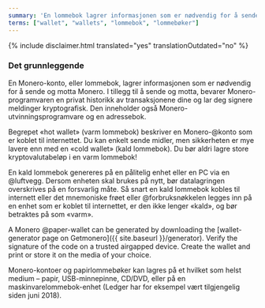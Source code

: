 ```yaml
---
summary: 'En lommebok lagrer informasjonen som er nødvendig for å sende og motta Monero'
terms: ["wallet", "wallets", "lommebok", "lommebøker"]
---
```


{% include disclaimer.html translated="yes" translationOutdated="no" %}

### Det grunnleggende

En Monero-konto, eller lommebok, lagrer informasjonen som er nødvendig for å
sende og motta Monero. I tillegg til å sende og motta, bevarer
Monero-programvaren en privat historikk av transaksjonene dine og lar deg
signere meldinger kryptografisk. Den inneholder også
Monero-utvinningsprogramvare og en adressebok.

Begrepet «hot wallet» (varm lommebok) beskriver en Monero-@konto som er
koblet til internettet. Du kan enkelt sende midler, men sikkerheten er mye
lavere enn med en «cold wallet» (kald lommebok). Du bør aldri lagre store
kryptovalutabeløp i en varm lommebok!

En kald lommebok genereres på en pålitelig enhet eller en PC via en
@luftvegg. Dersom enheten skal brukes på nytt, bør datalagringen overskrives
på en forsvarlig måte. Så snart en kald lommebok kobles til internett eller
det mnemoniske frøet eller @forbruksnøkkelen legges inn på en enhet som er
koblet til internettet, er den ikke lenger «kald», og bør betraktes på som
«varm».

A Monero @paper-wallet can be generated by downloading the [wallet-generator
page on Getmonero]({{ site.baseurl }}/generator). Verify the signature of
the code on a trusted airgapped device.  Create the wallet and print or
store it on the media of your choice.

Monero-kontoer og papirlommebøker kan lagres på et hvilket som helst medium
– papir, USB-minnepinne, CD/DVD, eller på en maskinvarelommebok-enhet
(Ledger har for eksempel vært tilgjengelig siden juni 2018).
